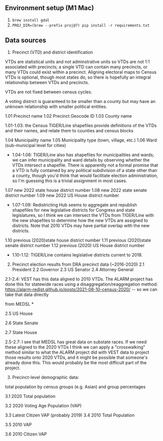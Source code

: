 ## Environment setup (M1 Mac)

1. `brew install gdal`
1. `PROJ_DIR=(brew --prefix proj@7) pip install -r requirements.txt`

## Data sources

1.  Precinct (VTD) and district identification

VTDs are statistical units and not adminstrative units so VTDs are not 1:1 associated with precincts;
a single VTD can contain many precincts, or many VTDs could exist within a precinct.
Aligning electoral maps to Census VTDs is optional, though most states do, so there is hopefully an integral
relationship between VTDs and precincts.

VTDs are not fixed between census cycles.

A voting district is guaranteed to be smaller than a county but may have an unknown relationship with smaller political entities.

1.01   Precinct name
1.02   Precinct Geocode ID
1.03   County name

1.01-1.03: the Census TIGER/Line shapefiles provide definitions of the VTDs and their names, and relate them to counties and census blocks

1.04   Municipality name
1.05   Municipality type (town, village, etc.)
1.06   Ward (sub-municipal level for cities)

- 1.04-1.06: TIGER/Line also has shapefiles for municipalities and wards; we can infer municipality and ward details by observing whether the VTDs intersect a shapefile. There is apparently not a formal promise that a VTD is fully contained by any political subdivision of a state other than a county, though you'd think that would facilitate election administration, so I'm guessing this is a trivial assignment in most cases.


1.07   new 2022 state house district number
1.08   new 2022 state senate district number
1.09   new 2022 US House district number

- 1.07-1.09: Redistricting Hub seems to aggregate and republish shapefiles for new legislative districts for Congress and state legislatures, so I think we can intersect the VTDs from TIGER/Line with the new shapefiles to determine how the new VTDs are assigned to districts. Note that 2010 VTDs may have partial overlap with the new districts.

1.10   previous (2020)state house district number
1.11   previous (2020)state senate district number
1.12   previous (2020) US House district number

- 1.10-1.12: TIGER/Line contains legislative districts current to 2018.

2.   Precinct election results
from DRA precinct data (~2016-2020)
2.1   President
2.2   Governor
2.3   US Senator
2.4   Attorney General

2.1-2.4: VEST has this data aligned to 2010 VTDs. The ALARM project has done this for statewide races using a disaggregation/reaggregation method: https://alarm-redist.github.io/posts/2021-08-10-census-2020/ -- so we can take that data directly

from MEDSL *

2.5   US House

2.6   State Senate

2.7   State House

 2.5-2.7: I see that MEDSL has great data on substate races. If we need these aligned to the 2020 VTDs I think we can apply a "crosswalking" method similar to what the ALARM project did with VEST data to project those results onto 2020 VTDs, and it might be possible that someone's already done this. This would probably be the most difficult part of the project.

3.   Precinct-level demographic data:

total population by census groups (e.g. Asian) and group percentages

3.1   2020 Total population

3.2   2020 Voting Age Population (VAP)

3.3   Latest Citizen VAP (probably 2019)
3.4   2010 Total Population

3.5   2010 VAP

3.6   2010 Citizen VAP